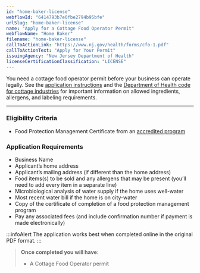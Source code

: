 ```yaml
---
id: "home-baker-license"
webflowId: "6414793b7e0fbe2794b95bfe"
urlSlug: "home-baker-license"
name: "Apply for a Cottage Food Operator Permit"
webflowName: "Home Baker"
filename: "home-baker-license"
callToActionLink: "https://www.nj.gov/health/forms/cfo-1.pdf"
callToActionText: "Apply for Your Permit"
issuingAgency: "New Jersey Department of Health"
licenseCertificationClassification: "LICENSE"
---
```


You need a cottage food operator permit before your business can operate legally. See the [application instructions](https://www.nj.gov/health/forms/cfo-1instr.pdf) and the [Department of Health code for cottage industries](https://www.nj.gov/health/ceohs/phfpp/retailfood/cottagefood.shtml#5) for important information on allowed ingredients, allergens, and labeling requirements.

---

### Eligibility Criteria

- Food Protection Management Certificate from an [accredited program](https://www.nj.gov/health/ceohs/phfpp/retailfood/cottagefood.shtml#5:~:text=FOOD%20PROTECTION%20MANAGER%20CERTIFICATION)

### Application Requirements

- Business Name
- Applicant’s home address
- Applicant’s mailing address (if different than the home address)
- Food items(s) to be sold and any allergens that may be present (you’ll need to add every item in a separate line)
- Microbiological analysis of water supply if the home uses well-water
- Most recent water bill if the home is on city-water
- Copy of the certificate of completion of a food protection management program
- Pay any associated fees (and include confirmation number if payment is made electronically)

:::infoAlert
T﻿he application works best when completed online in the original PDF format.
:::

> **Once completed you will have:**
>
> - A Cottage Food Operator permit
